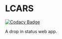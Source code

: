 # LCARS

[![Codacy Badge](https://api.codacy.com/project/badge/Grade/dc1569435a214035ab232269fccc36e5)](https://www.codacy.com/app/martinlcalvert/LCARS?utm_source=github.com&utm_medium=referral&utm_content=martincalvert/LCARS&utm_campaign=badger)

A drop in status web app.
